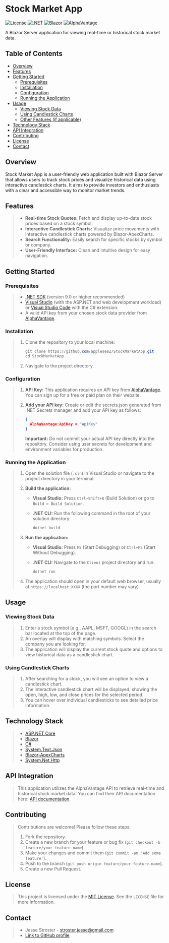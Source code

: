 # Stock Market App

[![License](https://img.shields.io/badge/License-MIT-yellow.svg)](https://opensource.org/licenses/MIT)
[![.NET](https://img.shields.io/badge/.NET-9.0+-blue.svg)](https://dotnet.microsoft.com/en-us/download/dotnet/9.0)
[![Blazor](https://img.shields.io/badge/Blazor-9.0+-blue.svg)](https://dotnet.microsoft.com/en-us/apps/aspnet/web-apps/blazor)
[![AlphaVantage](https://img.shields.io/badge/AlphaVantage-API-blue.svg)](https://www.alphavantage.co/)

A Blazor Server application for viewing real-time or historical stock market data.

## Table of Contents

- [Overview](#overview)
- [Features](#features)
- [Getting Started](#getting-started)
  - [Prerequisites](#prerequisites)
  - [Installation](#installation)
  - [Configuration](#configuration)
  - [Running the Application](#running-the-application)
- [Usage](#usage)
  - [Viewing Stock Data](#viewing-stock-data)
  - [Using Candlestick Charts](#using-candlestick-charts)
  - [Other Features (if applicable)](#other-features-if-applicable)
- [Technology Stack](#technology-stack)
- [API Integration](#api-integration)
- [Contributing](#contributing)
- [License](#license)
- [Contact](#contact)

## Overview

Stock Market App is a user-friendly web application built with Blazor Server that allows users to track stock prices and visualize historical data using interactive candlestick charts. It aims to provide investors and enthusiasts with a clear and accessible way to monitor market trends.

## Features

> - **Real-time Stock Quotes:** Fetch and display up-to-date stock prices based on a stock symbol.
> - **Interactive Candlestick Charts:** Visualize price movements with interactive candlestick charts powered by Blazor-ApexCharts.
> - **Search Functionality:** Easily search for specific stocks by symbol or company.
> - **User-Friendly Interface:** Clean and intuitive design for easy navigation.

## Getting Started

### Prerequisites

> - [.NET SDK](https://dotnet.microsoft.com/download) (version 9.0 or higher recommended)
> - [Visual Studio](https://visualstudio.microsoft.com/) (with the ASP.NET and web development workload) or [Visual Studio Code](https://code.visualstudio.com/) with the C# extension.
> - A valid API key from your chosen stock data provider from [AlphaVantage](https://www.alphavantage.co/).

### Installation

> 1. Clone the repository to your local machine:
>
>    ```powershell
>    git clone https://github.com/applesea2/StockMarketApp.git
>    cd StockMarketApp
>    ```
>
> 2. Navigate to the project directory.

### Configuration
> 1. **API Key:** This application requires an API key from [AlphaVantage](https://www.alphavantage.co/). You can sign up for a free or paid plan on their website.
> 2. **Add your API key:** Create or edit the secrets.json generated from .NET Secrets manager and add your API key as follows:
>
>    ```json
>    {
>      AlphaVantage:ApiKey = "ApiKey"
>    }
>    ```
>
>    **Important:** Do not commit your actual API key directly into the repository. Consider using user secrets for development and environment variables for production.

### Running the Application

> 1. Open the solution file (`.sln`) in Visual Studio or navigate to the project directory in your terminal.
>
> 2. **Build the application:**
>
>    - **Visual Studio:** Press `Ctrl+Shift+B` (Build Solution) or go to `Build > Build Solution`.
>    - **.NET CLI:** Run the following command in the root of your solution directory:
>
>      ```bash
>      dotnet build
>      ```
>
> 3. **Run the application:**
>
>    - **Visual Studio:** Press `F5` (Start Debugging) or `Ctrl+F5` (Start Without Debugging).
>    - **.NET CLI:** Navigate to the `Client` project directory and run:
>
>      ```powershell
>      dotnet run
>      ```
>
> 4. The application should open in your default web browser, usually at `https://localhost:XXXX` (the port number may vary).

## Usage

### Viewing Stock Data

> 1. Enter a stock symbol (e.g., AAPL, MSFT, GOOGL) in the search bar located at the top of the page.
> 2. An overlay will display with matching symbols. Select the company you are looking for.
> 3. The application will display the current stock quote and options to view historical data as a candlestick chart.

### Using Candlestick Charts

> 1. After searching for a stock, you will see an option to view a candlestick chart.
> 2. The interactive candlestick chart will be displayed, showing the open, high, low, and close prices for the selected period.
> 3. You can hover over individual candlesticks to see detailed price information.

## Technology Stack

> - [ASP.NET Core](https://dotnet.microsoft.com/en-us/apps/aspnet)
> - [Blazor](https://learn.microsoft.com/en-us/aspnet/core/blazor/?view=aspnetcore-9.0)
> - [C#](https://dotnet.microsoft.com/en-us/languages/csharp)
> - [System.Text.Json](https://docs.microsoft.com/en-us/dotnet/standard/serialization/system-text-json-overview)
> - [Blazor-ApexCharts](https://github.com/apexcharts/Blazor-ApexCharts)
> - [System.Net.Http](https://learn.microsoft.com/en-us/dotnet/api/system.net.http.httpclient?view=net-9.0http)

## API Integration
> This application utilizes the AlphaVantage API to retrieve real-time and historical stock market data. You can find their API documentation here: [API documentation](https://www.alphavantage.co/documentation/).

## Contributing

> Contributions are welcome! Please follow these steps:
>
> 1. Fork the repository.
> 2. Create a new branch for your feature or bug fix (`git checkout -b feature/your-feature-name`).
> 3. Make your changes and commit them (`git commit -am 'Add some feature'`).
> 4. Push to the branch (`git push origin feature/your-feature-name`).
> 5. Create a new Pull Request.

## License

> This project is licensed under the [MIT License](https://opensource.org/license/mit). See the `LICENSE` file for more information.

## Contact

> - Jesse Stroster - [stroster.jesse@gmail.com](mailto:stroster.jesse@gmail.com)
> - [Link to GitHub profile](https://github.com/applesea2)

